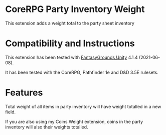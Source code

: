 # CoreRPG Party Inventory Weight
This extension adds a weight total to the party sheet inventory

# Compatibility and Instructions
This extension has been tested with [FantasyGrounds Unity](https://www.fantasygrounds.com/home/FantasyGroundsUnity.php) 4.1.4 (2021-06-08).

It has been tested with the CoreRPG, Pathfinder 1e and D&D 3.5E rulesets.

# Features
Total weight of all items in party inventory will have weight totalled in a new field.

If you are also using my Coins Weight extension, coins in the party inventory will also their weights totalled.